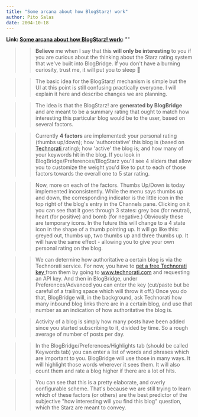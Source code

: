 ```yaml
---
title: "Some arcana about how BlogStarz! work"
author: Pito Salas
date: 2004-10-18
---
```


**Link: [Some arcana about how BlogStarz! work](None):** ""


>>

>> **Believe** me when I say that this **will only be interesting** to you if
you are curious about the thinking about the Starz rating system that we've
built into BlogBridge. If you don't have a burning curiosity, trust me, it
will put you to sleep 🙂

>>

>> The basic idea for the BlogStarz! mechanism is simple but the UI at this
point is still confusing practically everyone. I will explain it here and
describe changes we are planning.

>>

>> The idea is that the BlogStarz! are **generated by BlogBridge** and are
meant to be a summary rating that ought to match how interesting this
particular blog would be to the user, based on several factors.

>>

>> Currently **4 factors** are implemented: your personal rating (thumbs
up/down); how 'authorotative' this blog is (based on [Technorati
](<http://www.technorati.com>)rating); how 'active' the blog is; and how many
of your keywords hit in the blog. If you look in
BlogBridge/Preferences/BlogStarz you'll see 4 sliders that allow you to
customize the weight you'd like to put to each of those factors towards the
overall one to 5 star rating.

>>

>> Now, more on each of the factors. Thumbs Up/Down is today implemented
inconsistently. While the menu says thumbs up and down, the corresponding
indicator is the little icon in the top right of the blog's entry in the
Channels pane. Clicking on it you can see that it goes through 3 states: grey
box (for neutral), heart (for positive) and bomb (for negative.) Obviously
these are temporary icons. In the future this will change to a 4 state icon in
the shape of a thumb pointing up. It will go like this: greyed out, thumbs up,
two thumbs up and three thumbs up. It will have the same effect - allowing you
to give your own personal rating on the blog.

>>

>> We can determine how authoritative a certain blog is via the Technorati
service. For now, you have to [get a free Technorati key
](<http://www.technorati.com/members/signup.html>)from them by going to
www.technorati.com and requesting an API key. And then in BlogBridge, under
Preferences/Advanced you can enter the key (cut/paste but be careful of a
trailing space which will throw it off.) Once you do that, BlogBridge will, in
the background, ask Technorati how many inbound blog links there are in a
certain blog, and use that number as an indication of how authoritative the
blog is.

>>

>> Activity of a blog is simply how many posts have been added since you
started subscribing to it, divided by time. So a rough average of number of
posts per day.

>>

>> In the BlogBridge/Preferences/Highlights tab (should be called Keywords
tab) you can enter a list of words and phrases which are important to you.
BlogBridge will use those in many ways. It will highlight those words wherever
it sees them. It will also count them and rate a blog higher if there are a
lot of hits.

>>

>> You can see that this is a pretty elaborate, and overly configurable
scheme. That's because we are still trying to learn which of these factors (or
others) are the best predictor of the subjective "how interesting will you
find this blog" question, which the Starz are meant to convey.


